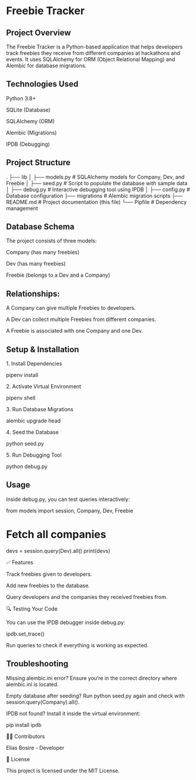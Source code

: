 # Freebie Tracker

## Project Overview

The Freebie Tracker is a Python-based application that helps developers track freebies they receive from different companies at hackathons and events. It uses SQLAlchemy for ORM (Object Relational Mapping) and Alembic for database migrations.

## Technologies Used

Python 3.8+

SQLite (Database)

SQLAlchemy (ORM)

Alembic (Migrations)

IPDB (Debugging)

## Project Structure

.
├── lib
│   ├── models.py        # SQLAlchemy models for Company, Dev, and Freebie
│   ├── seed.py          # Script to populate the database with sample data
│   ├── debug.py         # Interactive debugging tool using IPDB
│   ├── config.py        # Database configuration
├── migrations           # Alembic migration scripts
├── README.md            # Project documentation (this file)
└── Pipfile              # Dependency management

## Database Schema

The project consists of three models:

Company (has many freebies)

Dev (has many freebies)

Freebie (belongs to a Dev and a Company)

## Relationships:

A Company can give multiple Freebies to developers.

A Dev can collect multiple Freebies from different companies.

A Freebie is associated with one Company and one Dev.

## Setup & Installation

1️. Install Dependencies

pipenv install

2️. Activate Virtual Environment

pipenv shell

3️. Run Database Migrations

alembic upgrade head

4️. Seed the Database

python seed.py

5️. Run Debugging Tool

python debug.py

## Usage

Inside debug.py, you can test queries interactively:

from models import session, Company, Dev, Freebie

# Fetch all companies
devs = session.query(Dev).all()
print(devs)

✅ Features

Track freebies given to developers.

Add new freebies to the database.

Query developers and the companies they received freebies from.

🔍 Testing Your Code

You can use the IPDB debugger inside debug.py:

ipdb.set_trace()

Run queries to check if everything is working as expected.

## Troubleshooting

Missing alembic.ini error? Ensure you’re in the correct directory where alembic.ini is located.

Empty database after seeding? Run python seed.py again and check with session.query(Company).all().

IPDB not found? Install it inside the virtual environment:

pip install ipdb

👨‍💻 Contributors

Elias Bosire - Developer

📜 License

This project is licensed under the MIT License.